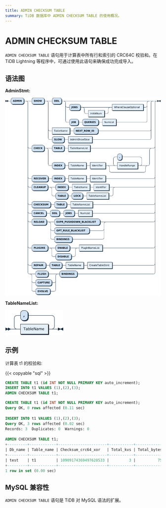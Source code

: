 ```yaml
---
title: ADMIN CHECKSUM TABLE
summary: TiDB 数据库中 ADMIN CHECKSUM TABLE 的使用概况。
---
```


# ADMIN CHECKSUM TABLE

`ADMIN CHECKSUM TABLE` 语句用于计算表中所有行和索引的 CRC64C 校验和。在 TiDB Lightning 等程序中，可通过使用此语句来确保成功完成导入。

## 语法图

**AdminStmt:**

![AdminStmt](/media/sqlgram/AdminStmt.png)

**TableNameList:**

![TableNameList](/media/sqlgram/TableNameList.png)

## 示例

计算表 t1 的校验和:

{{< copyable "sql" >}}

```sql
CREATE TABLE t1 (id INT NOT NULL PRIMARY KEY auto_increment);
INSERT INTO t1 VALUES (1),(2),(3);
ADMIN CHECKSUM TABLE t1;
```

```sql
CREATE TABLE t1 (id INT NOT NULL PRIMARY KEY auto_increment);
Query OK, 0 rows affected (0.11 sec)

INSERT INTO t1 VALUES (1),(2),(3);
Query OK, 3 rows affected (0.02 sec)
Records: 3  Duplicates: 0  Warnings: 0

ADMIN CHECKSUM TABLE t1;
+---------+------------+----------------------+-----------+-------------+
| Db_name | Table_name | Checksum_crc64_xor   | Total_kvs | Total_bytes |
+---------+------------+----------------------+-----------+-------------+
| test    | t1         | 10909174369497628533 |         3 |          75 |
+---------+------------+----------------------+-----------+-------------+
1 row in set (0.00 sec)
```

## MySQL 兼容性

`ADMIN CHECKSUM TABLE` 语句是 TiDB 对 MySQL 语法的扩展。
